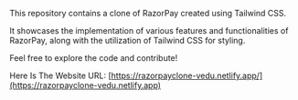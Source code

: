 This repository contains a clone of RazorPay created using Tailwind CSS. 

It showcases the implementation of various features and functionalities of RazorPay, along with the utilization of Tailwind CSS for styling. 

Feel free to explore the code and contribute!

Here Is The Website URL: [https://razorpayclone-vedu.netlify.app/](https://razorpayclone-vedu.netlify.app)
